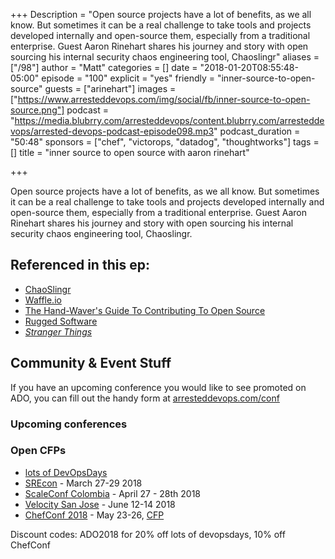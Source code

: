 +++
Description = "Open source projects have a lot of benefits, as we all know. But sometimes it can be a real challenge to take tools and projects developed internally and open-source them, especially from a traditional enterprise. Guest Aaron Rinehart shares his journey and story with open sourcing his internal security chaos engineering tool, Chaoslingr"
aliases = ["/98"]
author = "Matt"
categories = []
date = "2018-01-20T08:55:48-05:00"
episode = "100"
explicit = "yes"
friendly = "inner-source-to-open-source"
guests = ["arinehart"]
images = ["https://www.arresteddevops.com/img/social/fb/inner-source-to-open-source.png"]
podcast = "https://media.blubrry.com/arresteddevops/content.blubrry.com/arresteddevops/arrested-devops-podcast-episode098.mp3"
podcast_duration = "50:48"
sponsors = ["chef", "victorops, "datadog", "thoughtworks"]
tags = []
title = "inner source to open source with aaron rinehart"

+++

Open source projects have a lot of benefits, as we all know. But sometimes it can be a real challenge to take tools and projects developed internally and open-source them, especially from a traditional enterprise. Guest Aaron Rinehart shares his journey and story with open sourcing his internal security chaos engineering tool, Chaoslingr.


## Referenced in this ep:

- [ChaoSlingr](https://github.com/Optum/ChaoSlinger)
- [Waffle.io](https://waffle.io)
- [The Hand-Waver's Guide To Contributing To Open Source](https://www.youtube.com/watch?v=gUz4j1DGkQg)
- [Rugged Software](https://www.ruggedsoftware.org/)
- *[Stranger Things](https://www.netflix.com/title/80057281)*


## Community & Event Stuff

If you have an upcoming conference you would like to see promoted on ADO, you can fill out the handy form at [arresteddevops.com/conf](https://arresteddevops.com/conf)

### Upcoming conferences

### Open CFPs

* [lots of DevOpsDays](https://devopsdays.org/speaking)
* [SREcon](https://www.usenix.org/conference/srecon18americas/call-for-participation) - March 27-29 2018 
* [ScaleConf Colombia](http://scaleconfco.com/) - April 27 - 28th 2018 
* [Velocity San Jose](https://conferences.oreilly.com/velocity/vl-ca/public/cfp/611 ) - June 12-14 2018 
* [ChefConf 2018](https://chefconf.chef.io) - May 23-26, [CFP](https://chefconf.chef.io/cfp/)

Discount codes: ADO2018 for 20% off lots of devopsdays, 10% off ChefConf 

